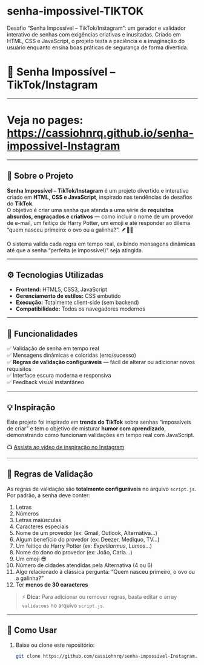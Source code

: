 # senha-impossivel-TIKTOK
Desafio “Senha Impossível – TikTok/Instagram”: um gerador e validador interativo de senhas com exigências criativas e inusitadas. Criado em HTML, CSS e JavaScript, o projeto testa a paciência e a imaginação do usuário enquanto ensina boas práticas de segurança de forma divertida.

# 🔐 Senha Impossível – TikTok/Instagram
---
# Veja no pages: https://cassiohnrq.github.io/senha-impossivel-Instagram
---

## 🧠 Sobre o Projeto
**Senha Impossível – TikTok/Instagram** é um projeto divertido e interativo criado em **HTML, CSS e JavaScript**, inspirado nas tendências de desafios do **TikTok**.  
O objetivo é criar uma senha que atenda a uma série de **requisitos absurdos, engraçados e criativos** — como incluir o nome de um provedor de e-mail, um feitiço de Harry Potter, um emoji e até responder ao dilema “quem nasceu primeiro: o ovo ou a galinha?”. 🪶🥚🐔

O sistema valida cada regra em tempo real, exibindo mensagens dinâmicas até que a senha “perfeita (e impossível)” seja atingida.

---

## ⚙️ Tecnologias Utilizadas
- **Frontend:** HTML5, CSS3, JavaScript  
- **Gerenciamento de estilos:** CSS embutido  
- **Execução:** Totalmente client-side (sem backend)  
- **Compatibilidade:** Todos os navegadores modernos  

---

## 🧩 Funcionalidades
✅ Validação de senha em tempo real  
✅ Mensagens dinâmicas e coloridas (erro/sucesso)  
✅ **Regras de validação configuráveis** — fácil de alterar ou adicionar novos requisitos  
✅ Interface escura moderna e responsiva  
✅ Feedback visual instantâneo  

---

## 💡 Inspiração
Este projeto foi inspirado em **trends do TikTok** sobre senhas “impossíveis de criar” e tem o objetivo de misturar **humor com aprendizado**, demonstrando como funcionam validações em tempo real com JavaScript.  

📺 [Assista ao vídeo de inspiração no Instagram](https://www.instagram.com/p/DPPZ7i_kSJ0)

---

## 🧠 Regras de Validação
As regras de validação são **totalmente configuráveis** no arquivo `script.js`.  
Por padrão, a senha deve conter:
1. Letras  
2. Números  
3. Letras maiúsculas  
4. Caracteres especiais  
5. Nome de um provedor (ex: Gmail, Outlook, Alternativa...)  
6. Algum benefício do provedor (ex: Deezer, Mediquo, TV...)  
7. Um feitiço de Harry Potter (ex: *Expelliarmus*, *Lumos*...)  
8. Nome do dono do provedor (ex: João, Carla...)  
9. Um emoji 😎  
10. Número de cidades atendidas pela Alternativa (4 ou 6)  
11. Algo relacionado à clássica pergunta: “Quem nasceu primeiro, o ovo ou a galinha?”  
12. Ter **menos de 30 caracteres**  

> ⚡ **Dica:** Para adicionar ou remover regras, basta editar o array `validacoes` no arquivo `script.js`.

---

## 🧰 Como Usar
1. Baixe ou clone este repositório:  
   ```bash
   git clone https://github.com/cassiohnrq/senha-impossivel-Instagram.git

